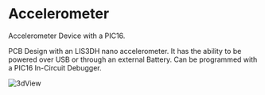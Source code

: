 # Accelerometer
Accelerometer Device with a PIC16. 

PCB Design with an LIS3DH nano accelerometer. It has the ability to be powered over USB or through an external Battery. Can be programmed with a PIC16 In-Circuit Debugger.

![3dView](https://user-images.githubusercontent.com/26784423/126196594-cee66822-c668-4663-aa95-8bb1f001d691.png)
